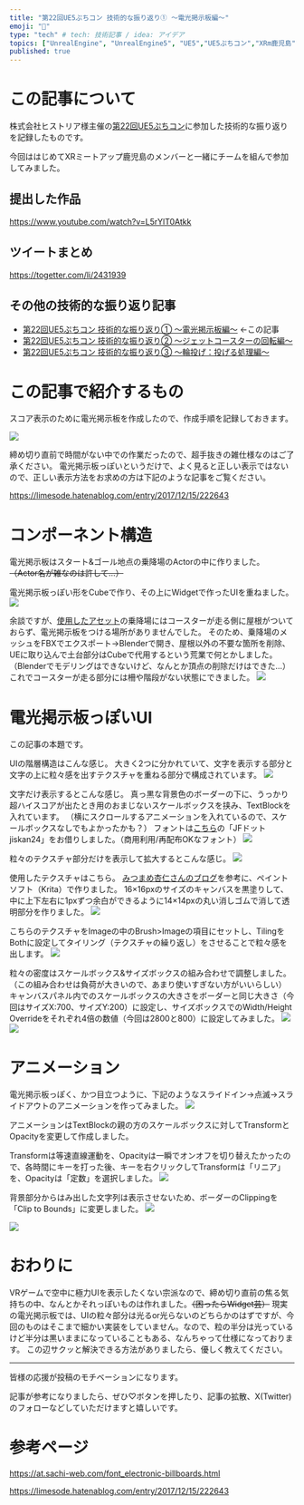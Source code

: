 ```yaml
---
title: "第22回UE5ぷちコン 技術的な振り返り① ～電光掲示板編～"
emoji: "🚉"
type: "tech" # tech: 技術記事 / idea: アイデア
topics: ["UnrealEngine", "UnrealEngine5", "UE5","UE5ぷちコン","XRm鹿児島"]
published: true
---
```


# この記事について
株式会社ヒストリア様主催の[第22回UE5ぷちコン](https://historia.co.jp/ue5petitcon22)に参加した技術的な振り返りを記録したものです。

今回ははじめてXRミートアップ鹿児島のメンバーと一緒にチームを組んで参加してみました。

## 提出した作品

https://www.youtube.com/watch?v=L5rYlT0Atkk

## ツイートまとめ

https://togetter.com/li/2431939

## その他の技術的な振り返り記事
- [第22回UE5ぷちコン 技術的な振り返り① ～電光掲示板編～](https://zenn.dev/abricheese/articles/ue5petitcon22-1) ←この記事
- [第22回UE5ぷちコン 技術的な振り返り② ～ジェットコースターの回転編～](https://zenn.dev/abricheese/articles/ue5petitcon22-2)
- [第22回UE5ぷちコン 技術的な振り返り③ ～輪投げ：投げる処理編～](https://zenn.dev/abricheese/articles/ue5petitcon22-3)

# この記事で紹介するもの
スコア表示のために電光掲示板を作成したので、作成手順を記録しておきます。

![](https://storage.googleapis.com/zenn-user-upload/0e7c0d5c798d-20240916.png)

締め切り直前で時間がない中での作業だったので、超手抜きの雑仕様なのはご了承ください。
電光掲示板っぽいというだけで、よく見ると正しい表示ではないので、正しい表示方法をお求めの方は下記のような記事をご覧ください。

https://limesode.hatenablog.com/entry/2017/12/15/222643

# コンポーネント構造
電光掲示板はスタート&ゴール地点の乗降場のActorの中に作りました。
~~（Actor名が雑なのは許して…）~~

電光掲示板っぽい形をCubeで作り、その上にWidgetで作ったUIを重ねました。
![](https://storage.googleapis.com/zenn-user-upload/0a88f6ffb4ed-20240916.png)

余談ですが、[使用したアセット](https://www.unrealengine.com/marketplace/ja/product/amusement-park-1)の乗降場にはコースターが走る側に屋根がついておらず、電光掲示板をつける場所がありませんでした。
そのため、乗降場のメッシュをFBXでエクスポート→Blenderで開き、屋根以外の不要な箇所を削除、UEに取り込んで土台部分はCubeで代用するという荒業で何とかしました。
（Blenderでモデリングはできないけど、なんとか頂点の削除だけはできた…）
これでコースターが走る部分には柵や階段がない状態にできました。
![](https://storage.googleapis.com/zenn-user-upload/2bbabb981c93-20240916.png)

# 電光掲示板っぽいUI
この記事の本題です。

UIの階層構造はこんな感じ。
大きく2つに分かれていて、文字を表示する部分と文字の上に粒々感を出すテクスチャを重ねる部分で構成されています。
![](https://storage.googleapis.com/zenn-user-upload/3e91bb7a6aab-20240916.png)

文字だけ表示するとこんな感じ。
真っ黒な背景色のボーダーの下に、うっかり超ハイスコアが出たとき用のおまじないスケールボックスを挟み、TextBlockを入れています。
（横にスクロールするアニメーションを入れているので、スケールボックスなしでもよかったかも？）
フォントは[こちら](http://jikasei.me/font/jf-dotfont/)の「JFドットjiskan24」をお借りしました。（商用利用/再配布OKなフォント）
![](https://storage.googleapis.com/zenn-user-upload/949b4baa1745-20240916.png)

粒々のテクスチャ部分だけを表示して拡大するとこんな感じ。
![](https://storage.googleapis.com/zenn-user-upload/d2366447fda2-20240916.png)

使用したテクスチャはこちら。
[みつまめ杏仁さんのブログ](https://limesode.hatenablog.com/entry/2017/12/15/222643)を参考に、ペイントソフト（Krita）で作りました。
16×16pxのサイズのキャンバスを黒塗りして、中に上下左右に1pxずつ余白ができるように14×14pxの丸い消しゴムで消して透明部分を作りました。
![](https://storage.googleapis.com/zenn-user-upload/27905316fafb-20240916.png)

こちらのテクスチャをImageの中のBrush>Imageの項目にセットし、TilingをBothに設定してタイリング（テクスチャの繰り返し）をさせることで粒々感を出します。
![](https://storage.googleapis.com/zenn-user-upload/dcc92318143a-20240916.png)

粒々の密度はスケールボックス&サイズボックスの組み合わせで調整しました。
（この組み合わせは負荷が大きいので、あまり使いすぎない方がいいらしい）
キャンバスパネル内でのスケールボックスの大きさをボーダーと同じ大きさ（今回はサイズX:700、サイズY:200）に設定し、サイズボックスでのWidth/Height Overrideをそれぞれ4倍の数値（今回は2800と800）に設定してみました。
![](https://storage.googleapis.com/zenn-user-upload/e9549aa10632-20240916.png)
![](https://storage.googleapis.com/zenn-user-upload/6f252a782849-20240916.png)


# アニメーション
電光掲示板っぽく、かつ目立つように、下記のようなスライドイン→点滅→スライドアウトのアニメーションを作ってみました。
![](https://storage.googleapis.com/zenn-user-upload/0e1f2cc12cc1-20240916.gif)

アニメーションはTextBlockの親の方のスケールボックスに対してTransformとOpacityを変更して作成しました。

Transformは等速直線運動を、Opacityは一瞬でオンオフを切り替えたかったので、各時間にキーを打った後、キーを右クリックしてTransformは「リニア」を、Opacityは「定数」を選択しました。
![](https://storage.googleapis.com/zenn-user-upload/36c6f8ce4d1d-20240916.png)

背景部分からはみ出した文字列は表示させないため、ボーダーのClippingを「Clip to Bounds」に変更しました。
![](https://storage.googleapis.com/zenn-user-upload/797543f6f5ba-20240916.png)

![](https://storage.googleapis.com/zenn-user-upload/e540ea012302-20240916.png)

# おわりに
VRゲームで空中に極力UIを表示したくない宗派なので、締め切り直前の焦る気持ちの中、なんとかそれっぽいものは作れました。~~（困ったらWidget芸）~~
現実の電光掲示板では、UIの粒々部分は光るor光らないのどちらかのはずですが、今回のものはそこまで細かい実装をしていません。なので、粒の半分は光っているけど半分は黒いままになっていることもある、なんちゃって仕様になっております。
この辺サクッと解決できる方法がありましたら、優しく教えてください。

-----
皆様の応援が投稿のモチベーションになります。

記事が参考になりましたら、ぜひ♡ボタンを押したり、記事の拡散、X(Twitter)のフォローなどしていただけますと嬉しいです。

# 参考ページ

https://at.sachi-web.com/font_electronic-billboards.html

https://limesode.hatenablog.com/entry/2017/12/15/222643